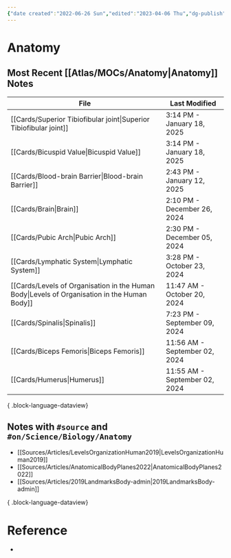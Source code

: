 ```yaml
---
{"date created":"2022-06-26 Sun","edited":"2023-04-06 Thu","dg-publish":true,"tags":["moc","on/Science/Biology"],"up":["[[🌏 Atlas]]"],"permalink":"/atlas/mo-cs/anatomy/","dgPassFrontmatter":true}
---
```


# Anatomy

## Most Recent [[Atlas/MOCs/Anatomy\|Anatomy]] Notes

| File                                                                                            | Last Modified                 |
| ----------------------------------------------------------------------------------------------- | ----------------------------- |
| [[Cards/Superior Tibiofibular joint\|Superior Tibiofibular joint]]                           | 3:14 PM - January 18, 2025    |
| [[Cards/Bicuspid Value\|Bicuspid Value]]                                                     | 3:14 PM - January 18, 2025    |
| [[Cards/Blood-brain Barrier\|Blood-brain Barrier]]                                           | 2:43 PM - January 12, 2025    |
| [[Cards/Brain\|Brain]]                                                                       | 2:10 PM - December 26, 2024   |
| [[Cards/Pubic Arch\|Pubic Arch]]                                                             | 2:30 PM - December 05, 2024   |
| [[Cards/Lymphatic System\|Lymphatic System]]                                                 | 3:28 PM - October 23, 2024    |
| [[Cards/Levels of Organisation in the Human Body\|Levels of Organisation in the Human Body]] | 11:47 AM - October 20, 2024   |
| [[Cards/Spinalis\|Spinalis]]                                                                 | 7:23 PM - September 09, 2024  |
| [[Cards/Biceps Femoris\|Biceps Femoris]]                                                     | 11:56 AM - September 02, 2024 |
| [[Cards/Humerus\|Humerus]]                                                                   | 11:55 AM - September 02, 2024 |

{ .block-language-dataview}

## Notes with `#source` and `#on/Science/Biology/Anatomy `

- [[Sources/Articles/LevelsOrganizationHuman2019\|LevelsOrganizationHuman2019]]
- [[Sources/Articles/AnatomicalBodyPlanes2022\|AnatomicalBodyPlanes2022]]
- [[Sources/Articles/2019LandmarksBody-admin\|2019LandmarksBody-admin]]

{ .block-language-dataview}

# Reference

- 